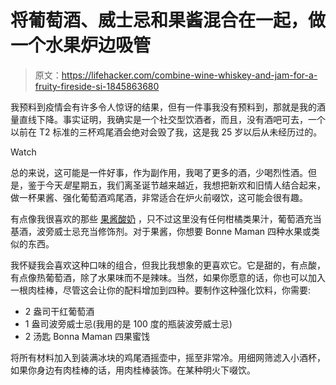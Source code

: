 # 将葡萄酒、威士忌和果酱混合在一起，做一个水果炉边吸管

> 原文：<https://lifehacker.com/combine-wine-whiskey-and-jam-for-a-fruity-fireside-si-1845863680>

我预料到疫情会有许多令人惊讶的结果，但有一件事我没有预料到，那就是我的酒量直线下降。事实证明，我确实是一个社交型饮酒者，而且，没有酒吧可去，一个以前在 T2 标准的三杯鸡尾酒会绝对会毁了我，这是我 25 岁以后从未经历过的。

Watch

总的来说，这可能是一件好事，作为副作用，我喝了更多的酒，少喝烈性酒。但是，鉴于今天*是*星期五，我们离圣诞节越来越近，我想把新欢和旧情人结合起来，做一杯果酱、强化葡萄酒鸡尾酒，非常适合在炉火前啜饮，这可能会很有趣。

有点像我很喜欢的那些 [果酱酸奶](https://skillet.lifehacker.com/use-jam-to-make-any-booze-morning-appropriate-1832060017) ，只不过这里没有任何柑橘类果汁，葡萄酒充当基酒，波旁威士忌充当修饰剂。对于果酱，你想要 Bonne Maman 四种水果或类似的东西。

我怀疑我会喜欢这种口味的组合，但我比我想象的更喜欢它。它是甜的，有点酸，有点像热葡萄酒，除了水果味而不是辣味。当然，如果你愿意的话，你也可以加入一根肉桂棒，尽管这会让你的配料增加到四种。要制作这种强化饮料，你需要:

*   2 盎司干红葡萄酒
*   1 盎司波旁威士忌(我用的是 100 度的瓶装波旁威士忌)
*   2 汤匙 Bonna Maman 四果蜜饯

将所有材料加入到装满冰块的鸡尾酒摇壶中，摇至非常冷。用细网筛滤入小酒杯，如果你身边有肉桂棒的话，用肉桂棒装饰。在某种明火下啜饮。